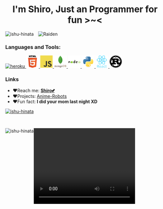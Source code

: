 <h1 align="center">I'm Shiro, Just an Programmer for fun >~<</h1>

<img align="right" alt="Raiden" width="400" src="https://telegra.ph/file/bcf6185b7f596f4cdd21e.jpg">
<p align="left"> <img src="https://komarev.com/ghpvc/?username=ishu-hinata&label=Profile%20views&color=0e75b6&style=flat" alt="ishu-hinata" /> </p>

<h3 align="left">Languages and Tools:</h3>
<p align="left"> <a href="https://heroku.com" target="_blank" rel="noreferrer"> <img src="https://www.vectorlogo.zone/logos/heroku/heroku-icon.svg" alt="heroku" width="40" height="40"/> </a> <a href="https://www.w3.org/html/" target="_blank" rel="noreferrer"> <img src="https://raw.githubusercontent.com/devicons/devicon/master/icons/html5/html5-original-wordmark.svg" alt="html5" width="40" height="40"/> </a> <a href="https://developer.mozilla.org/en-US/docs/Web/JavaScript" target="_blank" rel="noreferrer"> <img src="https://raw.githubusercontent.com/devicons/devicon/master/icons/javascript/javascript-original.svg" alt="javascript" width="40" height="40"/> </a> <a href="https://www.mongodb.com/" target="_blank" rel="noreferrer"> <img src="https://raw.githubusercontent.com/devicons/devicon/master/icons/mongodb/mongodb-original-wordmark.svg" alt="mongodb" width="40" height="40"/> </a> <a href="https://nodejs.org" target="_blank" rel="noreferrer"> <img src="https://raw.githubusercontent.com/devicons/devicon/master/icons/nodejs/nodejs-original-wordmark.svg" alt="nodejs" width="40" height="40"/> </a> <a href="https://www.python.org" target="_blank" rel="noreferrer"> <img src="https://raw.githubusercontent.com/devicons/devicon/master/icons/python/python-original.svg" alt="python" width="40" height="40"/> </a> <a href="https://reactjs.org/" target="_blank" rel="noreferrer"> <img src="https://raw.githubusercontent.com/devicons/devicon/master/icons/react/react-original-wordmark.svg" alt="react" width="40" height="40"/> </a> <a href="https://www.rust-lang.org" target="_blank" rel="noreferrer"> <img src="https://raw.githubusercontent.com/devicons/devicon/master/icons/rust/rust-plain.svg" alt="rust" width="40" height="40"/> </a> </p>

<h3 align="left">Links</h3>

- ♥️Reach me: **[Shiro💕](https://t.me/MaidShiro)**
- ♥️Projects: [Anime-Robots](https://t.me/AnimeRobots)
- ♥️Fun fact: 
**I did your mom last night XD**
<p align="left"> <a href="https://github.com/ryo-ma/github-profile-trophy"><img src="https://github-profile-trophy.vercel.app/?username=ishu-hinata" alt="ishu-hinata" /></a> </p>

<p align="left"> <a href="https://twitter.com/" target="blank"><img src="https://img.shields.io/twitter/follow/?logo=twitter&style=for-the-badge" alt="" /></a> </p>
<img align="left" src="https://github-readme-stats.vercel.app/api/top-langs?username=ishu-hinata&show_icons=true&locale=en&layout=compact" alt="ishu-hinata"/>

<video width="320" height="240" controls>
  <source src=”https://telegra.ph/file/bb75661425d08997b59fe.mp4” type=video/ogg>
  <source src="https://te.legra.ph/file/41bae440565b748eaeb5a.mp4" type=video/mp4>
</video>

